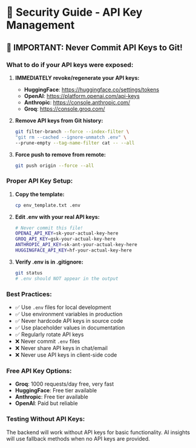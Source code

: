 # 🔐 Security Guide - API Key Management

## 🚨 **IMPORTANT: Never Commit API Keys to Git!**

### **What to do if your API keys were exposed:**

1. **IMMEDIATELY revoke/regenerate your API keys:**

   - **HuggingFace**: https://huggingface.co/settings/tokens
   - **OpenAI**: https://platform.openai.com/api-keys
   - **Anthropic**: https://console.anthropic.com/
   - **Groq**: https://console.groq.com/

2. **Remove API keys from Git history:**

   ```bash
   git filter-branch --force --index-filter \
   "git rm --cached --ignore-unmatch .env" \
   --prune-empty --tag-name-filter cat -- --all
   ```

3. **Force push to remove from remote:**
   ```bash
   git push origin --force --all
   ```

### **Proper API Key Setup:**

1. **Copy the template:**

   ```bash
   cp env_template.txt .env
   ```

2. **Edit .env with your real API keys:**

   ```bash
   # Never commit this file!
   OPENAI_API_KEY=sk-your-actual-key-here
   GROQ_API_KEY=gsk-your-actual-key-here
   ANTHROPIC_API_KEY=sk-ant-your-actual-key-here
   HUGGINGFACE_API_KEY=hf-your-actual-key-here
   ```

3. **Verify .env is in .gitignore:**
   ```bash
   git status
   # .env should NOT appear in the output
   ```

### **Best Practices:**

- ✅ Use `.env` files for local development
- ✅ Use environment variables in production
- ✅ Never hardcode API keys in source code
- ✅ Use placeholder values in documentation
- ✅ Regularly rotate API keys
- ❌ Never commit `.env` files
- ❌ Never share API keys in chat/email
- ❌ Never use API keys in client-side code

### **Free API Key Options:**

- **Groq**: 1000 requests/day free, very fast
- **HuggingFace**: Free tier available
- **Anthropic**: Free tier available
- **OpenAI**: Paid but reliable

### **Testing Without API Keys:**

The backend will work without API keys for basic functionality. AI insights will use fallback methods when no API keys are provided.
